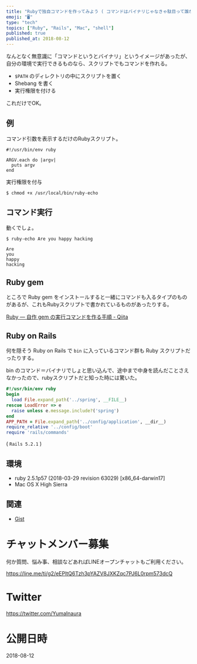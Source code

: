 ```yaml
---
title: "Rubyで独自コマンドを作ってみよう ( コマンドはバイナリじゃなきゃ駄目って誰が決めたんだ？ )"
emoji: "🖥"
type: "tech"
topics: ["Ruby", "Rails", "Mac", "shell"]
published: true
published_at: 2018-08-12
---
```


なんとなく無意識に「コマンドというとバイナリ」というイメージがあったが、自分の環境で実行できるものなら、スクリプトでもコマンドを作れる。

- `$PATH` のディレクトリの中にスクリプトを置く
- Shebang を書く
- 実行権限を付ける

これだけでOK。


## 例

コマンド引数を表示するだけのRubyスクリプト。

```rb:/usr/local/bin/ruby-echo
#!/usr/bin/env ruby

ARGV.each do |argv|
  puts argv
end
```

実行権限を付与

```
$ chmod +x /usr/local/bin/ruby-echo
```

## コマンド実行

動くでしょ。

```
$ ruby-echo Are you happy hacking

Are
you
happy
hacking
```

## Ruby gem

ところで Ruby gem をインストールすると一緒にコマンドも入るタイプのものがあるが、これもRubyスクリプトで書かれているものがあったりする。

[Ruby — 自作 gem の実行コマンドを作る手順 - Qiita](https://qiita.com/YumaInaura/items/f6a1dcbde2fa288bd86d)

## Ruby on Rails 

何を隠そう Ruby on Rails で `bin` に入っているコマンド群も Ruby スクリプトだったりする。

bin のコマンド＝バイナリでしょと思い込んで、途中まで中身を読んだことさえなかったので、rubyスクリプトだと知った時には驚いた。

```rb
#!/usr/bin/env ruby
begin
  load File.expand_path('../spring', __FILE__)
rescue LoadError => e
  raise unless e.message.include?('spring')
end
APP_PATH = File.expand_path('../config/application', __dir__)
require_relative '../config/boot'
require 'rails/commands'
```

( `Rails 5.2.1` )


## 環境

- ruby 2.5.1p57 (2018-03-29 revision 63029) [x86_64-darwin17]
- Mac OS X High Sierra

## 関連

- [Gist](https://gist.github.com/YumaInaura/443a5c1a06f17be67122c7f2c1f17299)








<!-- Update From Qiita API -->

# チャットメンバー募集


何か質問、悩み事、相談などあればLINEオープンチャットもご利用ください。

https://line.me/ti/g2/eEPltQ6Tzh3pYAZV8JXKZqc7PJ6L0rpm573dcQ





# Twitter


https://twitter.com/YumaInaura


<!-- Update From Qiita API -->



# 公開日時

2018-08-12
